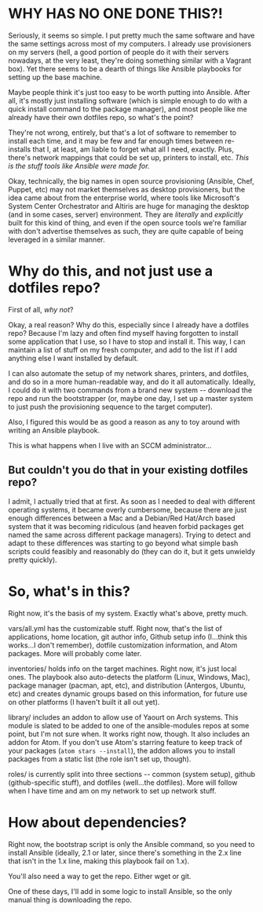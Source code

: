 # WHY HAS NO ONE DONE THIS?!

Seriously, it seems so simple. I put pretty much the same software and have the same settings across most of my computers. I already use provisioners on my servers (hell, a good portion of people do it with their servers nowadays, at the very least, they're doing something similar with a Vagrant box). Yet there seems to be a dearth of things like Ansible playbooks for setting up the base machine.

Maybe people think it's just too easy to be worth putting into Ansible. After all, it's mostly just installing software (which is simple enough to do with a quick install command to the package manager), and most people like me already have their own dotfiles repo, so what's the point?

They're not wrong, entirely, but that's a lot of software to remember to install each time, and it may be few and far enough times between re-installs that I, at least, am liable to forget what all I need, exactly. Plus, there's network mappings that could be set up, printers to install, etc. *This is the stuff tools like Ansible were made for.*

Okay, technically, the big names in open source provisioning (Ansible, Chef, Puppet, etc) may not market themselves as desktop provisioners, but the idea came about from the enterprise world, where tools like Microsoft's System Center Orchestrator and Altiris are huge for managing the desktop (and in some cases, server) environment. They are *literally* and *explicitly* built for this kind of thing, and even if the open source tools we're familiar with don't advertise themselves as such, they are quite capable of being leveraged in a similar manner.

# Why do this, and not just use a dotfiles repo?

First of all, *why not*?

Okay, a real reason? Why do this, especially since I already have a dotfiles repo? Because I'm lazy and often find myself having forgotten to install some application that I use, so I have to stop and install it. This way, I can maintain a list of stuff on my fresh computer, and add to the list if I add anything else I want installed by default.

I can also automate the setup of my network shares, printers, and dotfiles, and do so in a more human-readable way, and do it all automatically. Ideally, I could do it with two commands from a brand new system -- download the repo and run the bootstrapper (or, maybe one day, I set up a master system to just push the provisioning sequence to the target computer).

Also, I figured this would be as good a reason as any to toy around with writing an Ansible playbook.

This is what happens when I live with an SCCM administrator...

## But couldn't you do that in your existing dotfiles repo?

I admit, I actually tried that at first. As soon as I needed to deal with different operating systems, it became overly cumbersome, because there are just enough differences between a Mac and a Debian/Red Hat/Arch based system that it was becoming ridiculous (and heaven forbid packages get named the same across different package managers). Trying to detect and adapt to these differences was starting to go beyond what simple bash scripts could feasibly and reasonably do (they can do it, but it gets unwieldy pretty quickly).

# So, what's in this?

Right now, it's the basis of my system. Exactly what's above, pretty much.

vars/all.yml has the customizable stuff. Right now, that's the list of applications, home location, git author info, Github setup info (I...think this works...I don't remember), dotfile customization information, and Atom packages. More will probably come later.

inventories/ holds info on the target machines. Right now, it's just local ones. The playbook also auto-detects the platform (Linux, Windows, Mac), package manager (pacman, apt, etc), and distribution (Antergos, Ubuntu, etc) and creates dynamic groups based on this information, for future use on other platforms (I haven't built it all out yet).

library/ includes an addon to allow use of Yaourt on Arch systems. This module is slated to be added to one of the ansible-modules repos at some point, but I'm not sure when. It works right now, though. It also includes an addon for Atom. If you don't use Atom's starring feature to keep track of your packages (`atom stars --install`), the addon allows you to install packages from a static list (the role isn't set up, though).

roles/ is currently split into three sections -- common (system setup), github (github-specific stuff), and dotfiles (well...the dotfiles). More will follow when I have time and am on my network to set up network stuff.

# How about dependencies?

Right now, the bootstrap script is only the Ansible command, so you need to install Ansible (ideally, 2.1 or later, since there's something in the 2.x line that isn't in the 1.x line, making this playbook fail on 1.x).

You'll also need a way to get the repo. Either wget or git.

One of these days, I'll add in some logic to install Ansible, so the only manual thing is downloading the repo.
